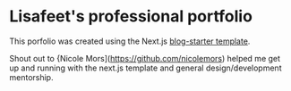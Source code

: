 # Lisafeet's professional portfolio

This porfolio was created using the Next.js [blog-starter template](https://github.com/vercel/next.js/tree/canary/examples/blog-starter).

Shout out to {Nicole Mors](https://github.com/nicolemors) helped me get up and running with the next.js template and general design/development mentorship.
